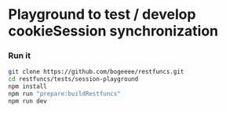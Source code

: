 # Playground to test / develop cookieSession synchronization

### Run it
```bash
git clone https://github.com/bogeeee/restfuncs.git
cd restfuncs/tests/session-playground
npm install
npm run "prepare:buildRestfuncs"
npm run dev
```

